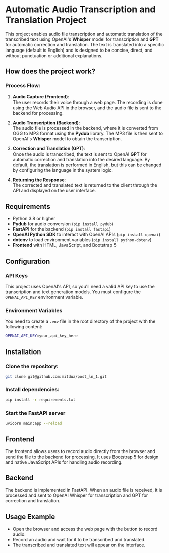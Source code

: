 # Automatic Audio Transcription and Translation Project

This project enables audio file transcription and automatic translation of the transcribed text using OpenAI's **Whisper** model for transcription and **GPT** for automatic correction and translation. The text is translated into a specific language (default is English) and is designed to be concise, direct, and without punctuation or additional explanations.

## How does the project work?

### Process Flow:

1. **Audio Capture (Frontend)**:  
   The user records their voice through a web page. The recording is done using the Web Audio API in the browser, and the audio file is sent to the backend for processing.

2. **Audio Transcription (Backend)**:  
   The audio file is processed in the backend, where it is converted from OGG to MP3 format using the **Pydub** library. The MP3 file is then sent to OpenAI's **Whisper** model to obtain the transcription.

3. **Correction and Translation (GPT)**:  
   Once the audio is transcribed, the text is sent to OpenAI **GPT** for automatic correction and translation into the desired language. By default, the translation is performed in English, but this can be changed by configuring the language in the system logic.

4. **Returning the Response**:  
   The corrected and translated text is returned to the client through the API and displayed on the user interface.

## Requirements

- Python 3.8 or higher
- **Pydub** for audio conversion (`pip install pydub`)
- **FastAPI** for the backend (`pip install fastapi`)
- **OpenAI Python SDK** to interact with OpenAI APIs (`pip install openai`)
- **dotenv** to load environment variables (`pip install python-dotenv`)
- **Frontend** with HTML, JavaScript, and Bootstrap 5

## Configuration

### API Keys

This project uses OpenAI's API, so you'll need a valid API key to use the transcription and text generation models. You must configure the `OPENAI_API_KEY` environment variable.

### Environment Variables

You need to create a `.env` file in the root directory of the project with the following content:

```bash
OPENAI_API_KEY=your_api_key_here
```
## Installation

### Clone the repository:
```bash
git clone git@github.com:mitdua/post_ln_1.git
```

### Install dependencies:
```bash
pip install -r requirements.txt
```
### Start the FastAPI server

```bash
uvicorn main:app --reload
```
## Frontend
The frontend allows users to record audio directly from the browser and send the file to the backend for processing. It uses Bootstrap 5 for design and native JavaScript APIs for handling audio recording.

## Backend
The backend is implemented in FastAPI. When an audio file is received, it is processed and sent to OpenAI Whisper for transcription and GPT for correction and translation.

## Usage Example
- Open the browser and access the web page with the button to record audio.
- Record an audio and wait for it to be transcribed and translated.
- The transcribed and translated text will appear on the interface.